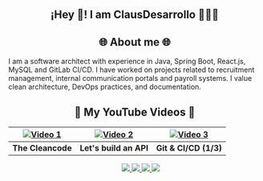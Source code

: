 <p align="center" width="300">
   <h2 align="center">
     ¡Hey 👋! I am ClausDesarrollo 👨🏻‍💻
   </h2>
</p>

<h2 align="center">🌐 About me 🌐</h2>

I am a software architect with experience in Java, Spring Boot, React.js, MySQL and GitLab CI/CD. I have worked on projects related to recruitment management, internal communication portals and payroll systems. I value clean architecture, DevOps practices, and documentation.

<h2 align="center">🎥 My YouTube Videos 🎥</h2>

| [![Video 1](https://img.youtube.com/vi/VsyNBufL10Q/mqdefault.jpg)](https://youtu.be/VsyNBufL10Q?si=VsyNBufL10Q?si=tvoHzLo4EdXmf5lB) | [![Video 2](https://img.youtube.com/vi/Y2RPdeTq974/mqdefault.jpg)](https://youtu.be/Y2RPdeTq974?si=eiHKQx2xverZMy6h) | [![Video 3](https://img.youtube.com/vi/YIdw6UZvK5A/mqdefault.jpg)](https://youtu.be/YIdw6UZvK5A?si=WsPvvCyee-v6gCF9) |
|:---:|:---:|:---:|
| **The Cleancode** | **Let's build an API** | **Git & CI/CD (1/3)** |

  <ul>
    <p align="center">
    <a href="https://youtube.com/" target="blank">
    <img src="https://img.shields.io/badge/GitHub-100000?style=for-the-badge&logo=github">
    </a>
    <a href="https://youtube.com/" target="blank">
    <img src="https://img.shields.io/badge/YouTube-FF0000?style=for-the-badge&logo=Youtube">
    </a>  
    <a href="https://youtube.com/" target="blank">
    <img src="https://img.shields.io/badge/LinkedIn-0077B5?style=for-the-badge&logo=LinkedIn">
    </a>  
    <a href="https://youtube.com/" target="blank">
    <img src="https://img.shields.io/badge/WhatsApp-4DC547?style=for-the-badge&logo=whatsapp">
    </a>  
    </p>
  </ul>
